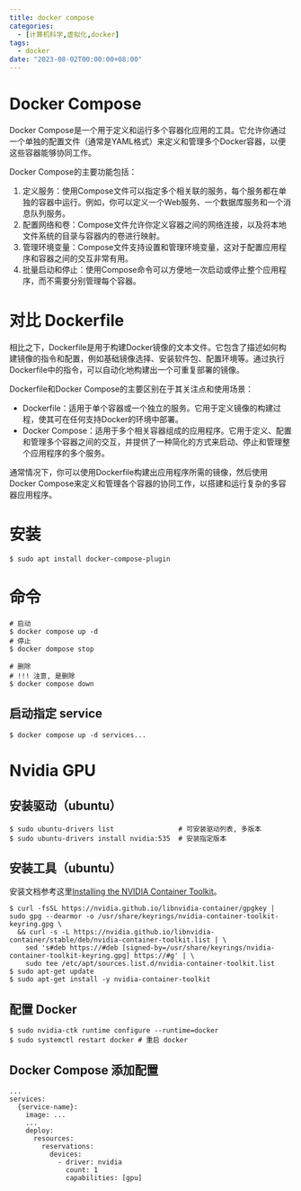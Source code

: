 ```yaml
---
title: docker compose
categories: 
  - [计算机科学,虚拟化,docker]
tags:
  - docker
date: "2023-08-02T00:00:00+08:00"
---
```


# Docker Compose

Docker Compose是一个用于定义和运行多个容器化应用的工具。它允许你通过一个单独的配置文件（通常是YAML格式）来定义和管理多个Docker容器，以便这些容器能够协同工作。

Docker Compose的主要功能包括：

1. 定义服务：使用Compose文件可以指定多个相关联的服务，每个服务都在单独的容器中运行。例如，你可以定义一个Web服务、一个数据库服务和一个消息队列服务。
2. 配置网络和卷：Compose文件允许你定义容器之间的网络连接，以及将本地文件系统的目录与容器内的卷进行映射。
3. 管理环境变量：Compose文件支持设置和管理环境变量，这对于配置应用程序和容器之间的交互非常有用。
4. 批量启动和停止：使用Compose命令可以方便地一次启动或停止整个应用程序，而不需要分别管理每个容器。

# 对比 Dockerfile

相比之下，Dockerfile是用于构建Docker镜像的文本文件。它包含了描述如何构建镜像的指令和配置，例如基础镜像选择、安装软件包、配置环境等。通过执行Dockerfile中的指令，可以自动化地构建出一个可重复部署的镜像。

Dockerfile和Docker Compose的主要区别在于其关注点和使用场景：

- Dockerfile：适用于单个容器或一个独立的服务。它用于定义镜像的构建过程，使其可在任何支持Docker的环境中部署。
- Docker Compose：适用于多个相关容器组成的应用程序。它用于定义、配置和管理多个容器之间的交互，并提供了一种简化的方式来启动、停止和管理整个应用程序的多个服务。

通常情况下，你可以使用Dockerfile构建出应用程序所需的镜像，然后使用Docker Compose来定义和管理各个容器的协同工作，以搭建和运行复杂的多容器应用程序。

# 安装

```shell
$ sudo apt install docker-compose-plugin
```

# 命令

```shell
# 启动
$ docker compose up -d
# 停止
$ docker dompose stop

# 删除
# !!! 注意, 是删除
$ docker compose down
```

## 启动指定 service

```shell
$ docker compose up -d services...
```

# Nvidia GPU

## 安装驱动（ubuntu）

```shell
$ sudo ubuntu-drivers list                # 可安装驱动列表, 多版本
$ sudo ubuntu-drivers install nvidia:535  # 安装指定版本
```

## 安装工具（ubuntu）

安装文档参考这里[Installing the NVIDIA Container Toolkit](https://docs.nvidia.com/datacenter/cloud-native/container-toolkit/latest/install-guide.html)。

```shell
$ curl -fsSL https://nvidia.github.io/libnvidia-container/gpgkey | sudo gpg --dearmor -o /usr/share/keyrings/nvidia-container-toolkit-keyring.gpg \
  && curl -s -L https://nvidia.github.io/libnvidia-container/stable/deb/nvidia-container-toolkit.list | \
    sed 's#deb https://#deb [signed-by=/usr/share/keyrings/nvidia-container-toolkit-keyring.gpg] https://#g' | \
    sudo tee /etc/apt/sources.list.d/nvidia-container-toolkit.list
$ sudo apt-get update
$ sudo apt-get install -y nvidia-container-toolkit
```

## 配置 Docker

```shell
$ sudo nvidia-ctk runtime configure --runtime=docker
$ sudo systemctl restart docker # 重启 docker
```

## Docker Compose 添加配置

```shell
...
services:
  {service-name}:
    image: ...
    ...
    deploy:
      resources:
        reservations:
          devices:
            - driver: nvidia
              count: 1
              capabilities: [gpu]
```

